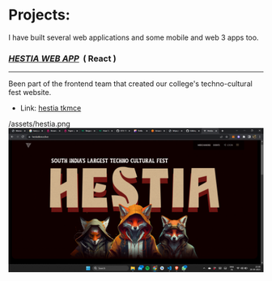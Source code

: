 # Projects:

I have built several web applications and some mobile and web 3 apps too.

<h3><u><strong><i>HESTIA WEB APP</i></strong></u> &nbsp;( React )</h3>
<hr />

Been part of the frontend team that created our college's techno-cultural fest website.

- Link: <a href="https://hestiatkmce.live/" target="_blank">hestia tkmce<a/>

/assets/hestia.png
![Alt Text](/assets/hestia.png)

